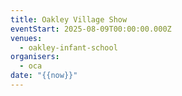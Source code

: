 ```yaml
---
title: Oakley Village Show
eventStart: 2025-08-09T00:00:00.000Z
venues:
  - oakley-infant-school
organisers:
  - oca
date: "{{now}}"
---
```

